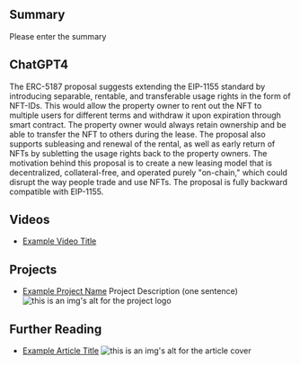 ## Summary

Please enter the summary

## ChatGPT4

The ERC-5187 proposal suggests extending the EIP-1155 standard by introducing separable, rentable, and transferable usage rights in the form of NFT-IDs. This would allow the property owner to rent out the NFT to multiple users for different terms and withdraw it upon expiration through smart contract. The property owner would always retain ownership and be able to transfer the NFT to others during the lease. The proposal also supports subleasing and renewal of the rental, as well as early return of NFTs by subletting the usage rights back to the property owners. The motivation behind this proposal is to create a new leasing model that is decentralized, collateral-free, and operated purely "on-chain," which could disrupt the way people trade and use NFTs. The proposal is fully backward compatible with EIP-1155.

## Videos

- [Example Video Title](https://www.youtube.com/watch?v=TDGq4aeevgY)

## Projects

- [Example Project Name](https://xxxx.xxx/xxxxx) Project Description (one sentence) ![this is an img's alt for the project logo](https://xxxx.xxx/project-logo.xxx)

## Further Reading

- [Example Article Title](https://xxxx.xxx/xxxxx) ![this is an img's alt for the article cover](https://xxxx.xxx/article-cover.xxx)
